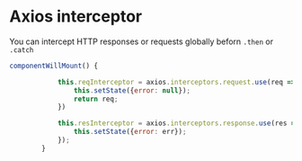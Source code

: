 # Axios interceptor
You can intercept HTTP responses or requests globally beforn `.then` or `.catch`

```js
componentWillMount() {

            this.reqInterceptor = axios.interceptors.request.use(req => {
                this.setState({error: null});
                return req;
            })

            this.resInterceptor = axios.interceptors.response.use(res => res, err => {
                this.setState({error: err});
            });
        }

```
